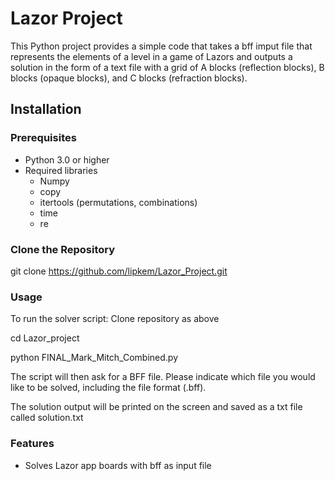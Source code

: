# Lazor Project

This Python project provides a simple code that takes a bff imput file that represents the elements of a level in a game of Lazors and outputs a solution in the form of a text file with a grid of A blocks (reflection blocks), B blocks (opaque blocks), and C blocks (refraction blocks).  

## Installation

### Prerequisites

- Python 3.0 or higher
- Required libraries 
  - Numpy
  - copy
  - itertools (permutations, combinations)
  - time
  - re

### Clone the Repository

git clone https://github.com/lipkem/Lazor_Project.git


### Usage
To run the solver script:
Clone repository as above

cd Lazor_project

python FINAL_Mark_Mitch_Combined.py

The script will then ask for a BFF file. Please indicate which file you would like to be solved, including the file format (.bff).

The solution output will be printed on the screen and saved as a txt file called solution.txt

### Features
- Solves Lazor app boards with bff as input file
